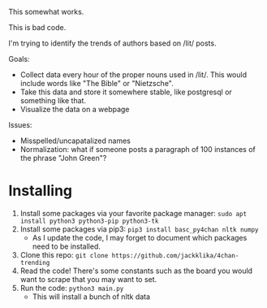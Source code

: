 This somewhat works.

This is bad code.

I'm trying to identify the trends of authors based on /lit/ posts.

Goals:
- Collect data every hour of the proper nouns used in /lit/. This would include words like "The Bible" or "Nietzsche". 
- Take this data and store it somewhere stable, like postgresql or something like that.
- Visualize the data on a webpage

Issues:
- Misspelled/uncapatalized names
- Normalization: what if someone posts a paragraph of 100 instances of the phrase "John Green"?

# Installing
1. Install some packages via your favorite package manager: `sudo apt install python3 python3-pip python3-tk`
2. Install some packages via pip3: `pip3 install basc_py4chan nltk numpy`
	- As I update the code, I may forget to document which packages need to be installed.
3. Clone this repo: `git clone https://github.com/jackklika/4chan-trending`
4. Read the code! There's some constants such as the board you would want to scrape that you may want to set.
5. Run the code: `python3 main.py`
	- This will install a bunch of nltk data

